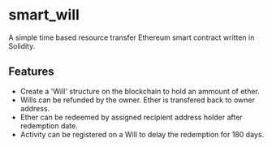 # smart_will
A simple time based resource transfer Ethereum smart contract written in Solidity.

## Features
- Create a 'Will' structure on the blockchain to hold an ammount of ether.
- Wills can be refunded by the owner. Ether is transfered back to owner address.
- Ether can be redeemed by assigned recipient address holder after redemption date.
- Activity can be registered on a Will to delay the redemption for 180 days.

